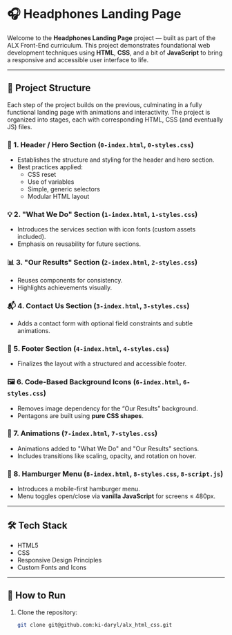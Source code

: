 # 🎧 Headphones Landing Page

Welcome to the **Headphones Landing Page** project — built as part of the ALX Front-End curriculum. This project demonstrates foundational web development techniques using **HTML**, **CSS**, and a bit of **JavaScript** to bring a responsive and accessible user interface to life.

---

## 📁 Project Structure

Each step of the project builds on the previous, culminating in a fully functional landing page with animations and interactivity. The project is organized into stages, each with corresponding HTML, CSS (and eventually JS) files.

### 🧱 1. Header / Hero Section (`0-index.html`, `0-styles.css`)
- Establishes the structure and styling for the header and hero section.
- Best practices applied:
  - CSS reset
  - Use of variables
  - Simple, generic selectors
  - Modular HTML layout

### 💡 2. "What We Do" Section (`1-index.html`, `1-styles.css`)
- Introduces the services section with icon fonts (custom assets included).
- Emphasis on reusability for future sections.

### 📊 3. "Our Results" Section (`2-index.html`, `2-styles.css`)
- Reuses components for consistency.
- Highlights achievements visually.

### 📬 4. Contact Us Section (`3-index.html`, `3-styles.css`)
- Adds a contact form with optional field constraints and subtle animations.

### 🦶 5. Footer Section (`4-index.html`, `4-styles.css`)
- Finalizes the layout with a structured and accessible footer.

### 🖼️ 6. Code-Based Background Icons (`6-index.html`, `6-styles.css`)
- Removes image dependency for the “Our Results” background.
- Pentagons are built using **pure CSS shapes**.

### 💫 7. Animations (`7-index.html`, `7-styles.css`)
- Animations added to "What We Do" and "Our Results" sections.
- Includes transitions like scaling, opacity, and rotation on hover.

### 🍔 8. Hamburger Menu (`8-index.html`, `8-styles.css`, `8-script.js`)
- Introduces a mobile-first hamburger menu.
- Menu toggles open/close via **vanilla JavaScript** for screens ≤ 480px.

---

## 🛠️ Tech Stack

- HTML5
- CSS
- Responsive Design Principles
- Custom Fonts and Icons

---

## 🧪 How to Run

1. Clone the repository:
   ```bash
   git clone git@github.com:ki-daryl/alx_html_css.git
